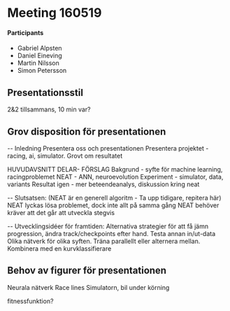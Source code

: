 # Meeting 160519

#### Participants
* Gabriel Alpsten
* Daniel Eineving
* Martin Nilsson
* Simon Petersson


## Presentationsstil
2&2 tillsammans, 10 min var?


## Grov disposition för presentationen
-- Inledning
Presentera oss och presentationen 
Presentera projektet - racing, ai, simulator. Grovt om resultatet

HUVUDAVSNITT DELAR- FÖRSLAG
Bakgrund -  syfte för machine learning, racingproblemet
NEAT - ANN, neuroevolution
Experiment - simulator, data, variants
Resultat igen - mer beteendeanalys, diskussion kring neat

-- Slutsatsen:
(NEAT är en generell algoritm - Ta upp tidigare, repitera här)
NEAT lyckas lösa problemet, dock inte allt på samma gång
NEAT behöver kräver att det går att utveckla stegvis

-- Utvecklingsidéer för framtiden:
Alternativa strategier för att få jämn progression, ändra track/checkpoints efter hand. Testa annan in/ut-data
Olika nätverk för olika syften. Träna parallellt eller alternera mellan.
Kombinera med en kurvklassifierare



## Behov av figurer för presentationen
Neurala nätverk
Race lines
Simulatorn, bil under körning

fitnessfunktion?